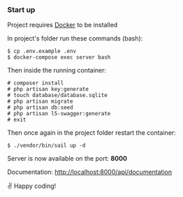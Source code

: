 ### Start up

Project requires [Docker](https://www.docker.com/) to be installed

In project's folder run these commands (bash):

```
$ cp .env.example .env
$ docker-compose exec server bash
```

Then inside the running container:

```
# composer install
# php artisan key:generate
# touch database/database.sqlite
# php artisan migrate
# php artisan db:seed
# php artisan l5-swagger:generate
# exit
```

Then once again in the project folder restart the container:

```
$ ./vendor/bin/sail up -d
```

Server is now available on the port: **8000**

Documentation: [http://localhost:8000/api/documentation](http://localhost:8000/api/documentation)

✌️ Happy coding!
